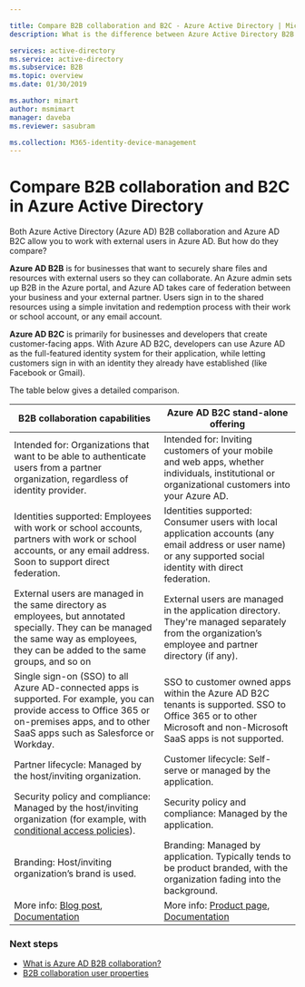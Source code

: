 ```yaml
---

title: Compare B2B collaboration and B2C - Azure Active Directory | Microsoft Docs
description: What is the difference between Azure Active Directory B2B collaboration and Azure AD B2C?

services: active-directory
ms.service: active-directory
ms.subservice: B2B
ms.topic: overview
ms.date: 01/30/2019

ms.author: mimart
author: msmimart
manager: daveba
ms.reviewer: sasubram

ms.collection: M365-identity-device-management
---
```


# Compare B2B collaboration and B2C in Azure Active Directory

Both Azure Active Directory (Azure AD) B2B collaboration and Azure AD B2C allow you to work with external users in Azure AD. But how do they compare?

**Azure AD B2B** is for businesses that want to securely share files and resources with external users so they can collaborate. An Azure admin sets up B2B in the Azure portal, and Azure AD takes care of federation between your business and your external partner. Users sign in to the shared resources using a simple invitation and redemption process with their work or school account, or any email account.
 
**Azure AD B2C** is primarily for businesses and developers that create customer-facing apps. With Azure AD B2C, developers can use Azure AD as the full-featured identity system for their application, while letting customers sign in with an identity they already have established (like Facebook or Gmail).

The table below gives a detailed comparison.


B2B collaboration capabilities |	 Azure AD B2C stand-alone offering
-------- | --------
Intended for: Organizations that want to be able to authenticate users from a partner organization, regardless of identity provider. | Intended for: Inviting customers of your mobile and web apps, whether individuals, institutional or organizational customers into your Azure AD.
Identities supported: Employees with work or school accounts, partners with work or school accounts, or any email address. Soon to support direct federation.  | Identities supported: Consumer users with local application accounts (any email address or user name) or any supported social identity with direct federation.
External users are managed in the same directory as employees, but annotated specially. They can be managed the same way as employees, they can be added to the same groups, and so on  | External users are managed in the application directory. They're managed separately from the organization’s employee and partner directory (if any).
Single sign-on (SSO) to all Azure AD-connected apps is supported. For example, you can provide access to Office 365 or on-premises apps, and to other SaaS apps such as Salesforce or Workday.  |  SSO to customer owned apps within the Azure AD B2C tenants is supported. SSO to Office 365 or to other Microsoft and non-Microsoft SaaS apps is not supported.
Partner lifecycle: Managed by the host/inviting organization.  | Customer lifecycle: Self-serve or managed by the application.
Security policy and compliance: Managed by the host/inviting organization (for example, with [conditional access policies](https://docs.microsoft.com/azure/active-directory/b2b/conditional-access)).  | Security policy and compliance: Managed by the application.
Branding: Host/inviting organization’s brand is used.  |	Branding: Managed by application. Typically tends to be product branded, with the organization fading into the background.
More info: [Blog post](https://blogs.technet.microsoft.com/enterprisemobility/2017/02/01/azure-ad-b2b-new-updates-make-cross-business-collab-easy/), [Documentation](what-is-b2b.md)  | More info: [Product page](https://azure.microsoft.com/services/active-directory-b2c/), [Documentation](https://docs.microsoft.com/azure/active-directory-b2c/)


### Next steps

- [What is Azure AD B2B collaboration?](what-is-b2b.md)
- [B2B collaboration user properties](user-properties.md)

